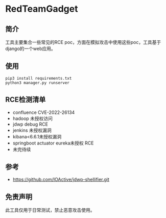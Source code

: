 # RedTeamGadget
## 简介
工具主要集合一些常见的RCE poc，方面在模拟攻击中使用这些poc，工具基于django的一个web应用。

## 使用
```shell
pip3 install requirements.txt
python3 manager.py runserver
```
## RCE检测清单
* confluence CVE-2022-26134
* hadoop 未授权访问
* jdwp debug RCE
* jenkins 未授权漏洞
* kibana<6.6.1未授权漏洞
* springboot actuator eureka未授权 RCE
* 未完待续

## 参考
* https://github.com/IOActive/jdwp-shellifier.git

## 免责声明
此工具仅用于日常测试，禁止恶意攻击使用。
